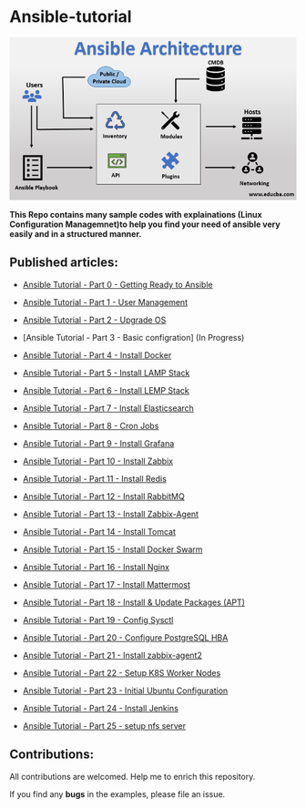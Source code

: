 # Ansible-tutorial

<p align="center">
 <img alt="Ansible Logo" src="image/ansible-architecture.png">
</p>

**This Repo contains many sample codes with explainations (Linux Configuration Managemnet)to help you find your need of ansible very easily and in a structured manner.**

## Published articles:

 - [Ansible Tutorial - Part 0 - Getting Ready to Ansible](./part00-getting-ready/)

 - [Ansible Tutorial - Part 1 - User Management](./part01-create-user/)

 - [Ansible Tutorial - Part 2 - Upgrade OS](./part02-update-linux/)
 
 - [Ansible Tutorial - Part 3 - Basic configration] (In Progress)

 - [Ansible Tutorial - Part 4 - Install Docker](./part04-docker-install/)
 
 - [Ansible Tutorial - Part 5 - Install LAMP Stack](./part05-lamp-stack-install/)

 - [Ansible Tutorial - Part 6 - Install LEMP Stack](./part06-lemp-stack-install)

 - [Ansible Tutorial - Part 7 - Install Elasticsearch](./part07-elasticsearch-install/)
 
 - [Ansible Tutorial - Part 8 - Cron Jobs ](./part08-create-cronjob/)
 
 - [Ansible Tutorial - Part 9 - Install Grafana](./part09-grafana-install)

 - [Ansible Tutorial - Part 10 - Install Zabbix](./part10-zabbix-install)
 
 - [Ansible Tutorial - Part 11 - Install Redis](./part11-redis-install)

 - [Ansible Tutorial - Part 12 - Install RabbitMQ](./part12-rabbitmq-install) 
 
 - [Ansible Tutorial - Part 13 - Install Zabbix-Agent](./part13-zabbix-agent-install) 
 
 - [Ansible Tutorial - Part 14 - Install Tomcat](./part14-tomcat-install) 

 - [Ansible Tutorial - Part 15 - Install Docker Swarm](./part15-docker-swarm-install) 

 - [Ansible Tutorial - Part 16 - Install Nginx](./part16-nginx-install) 

 - [Ansible Tutorial - Part 17 - Install Mattermost](./part17-mattermost-install)

 - [Ansible Tutorial - Part 18 - Install & Update Packages (APT)](./part18-package-manager/)

 - [Ansible Tutorial - Part 19 - Config Sysctl](./part19-config-sysctl/)

 - [Ansible Tutorial - Part 20 - Configure PostgreSQL HBA](./part20-config-pg-hba/)

 - [Ansible Tutorial - Part 21 - Install zabbix-agent2](./part21-zabbix-agent2-deb/)

 - [Ansible Tutorial - Part 22 - Setup K8S Worker Nodes](./part22-k8s-worker-init/)

 - [Ansible Tutorial - Part 23 - Initial Ubuntu Configuration](./part23-config-os_ubuntu-init/) 

 - [Ansible Tutorial - Part 24 - Install Jenkins](./part24-jenkins-jcasc/)
 
 - [Ansible Tutorial - Part 25 - setup nfs server](./part25-setup-nfs-server/)

## Contributions:

All contributions are welcomed. Help me to enrich this repository.

If you find any **bugs** in the examples, please file an issue.

